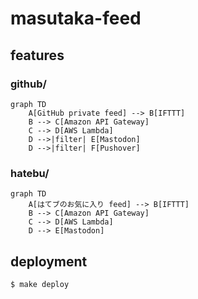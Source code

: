 # masutaka-feed

## features

### github/

```mermaid
graph TD
    A[GitHub private feed] --> B[IFTTT]
    B --> C[Amazon API Gateway]
    C --> D[AWS Lambda]
    D -->|filter| E[Mastodon]
    D -->|filter| F[Pushover]
```

### hatebu/

```mermaid
graph TD
    A[はてブのお気に入り feed] --> B[IFTTT]
    B --> C[Amazon API Gateway]
    C --> D[AWS Lambda]
    D --> E[Mastodon]
```

## deployment

```
$ make deploy
```
